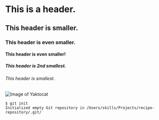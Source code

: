 # This is a header.
## This header is smaller.
### This header is even smaller.
#### This header is even smaller!
##### This header is 2nd smallest.
###### This header is smallest.
![Image of Yaktocat](https://octodex.github.com/images/yaktocat.png)
```
$ git init
Initialized empty Git repository in /Users/skills/Projects/recipe-repository/.git/
```
